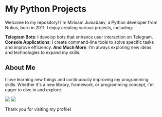 # My Python Projects

Welcome to my repository! I'm Mirisam Jumabaev, a Python developer from Nukus, born in 2011. I enjoy creating various projects, including:

**Telegram Bots**: I develop bots that enhance user interaction on Telegram.
**Console Applications**: I create command-line tools to solve specific tasks and improve efficiency.
**And Much More**: I'm always exploring new ideas and technologies to expand my skills.

## About Me

I love learning new things and continuously improving my programming skills. Whether it's a new library, framework, or programming concept, I'm eager to dive in and explore.


[<a href="https://img.icons8.com/material-outlined/24/000000/instagram.png" class="text-underline font-size-sm"></a>](https://www.instagram.com/mrxlsw) [<img src="https://img.icons8.com/material-outlined/24/000000/telegram-app.png"/>](https://t.me/mrxlsw_world) [<img src="https://img.icons8.com/material-outlined/24/000000/github.png"/>](https://github.com/mrxlsw) 

Thank you for visiting my profile!
